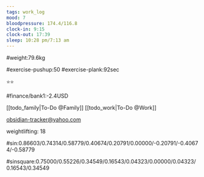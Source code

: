 ```yaml
---
tags: work_log
mood: 7
bloodpressure: 174.4/116.8
clock-in: 9:15
clock-out: 17:39
sleep: 10:28 pm/7:13 am
---
```


#weight:79.6kg

#exercise-pushup:50
#exercise-plank:92sec


⭐⭐

#finance/bank1:-2.4USD

[[todo_family|To-Do @Family]]
[[todo_work|To-Do @Work]]

obsidian-tracker@yahoo.com

weightlifting: 18

#sin:0.86603/0.74314/0.58779/0.40674/0.20791/0.00000/-0.20791/-0.40674/-0.58779

#sinsquare:0.75000/0.55226/0.34549/0.16543/0.04323/0.00000/0.04323/0.16543/0.34549

